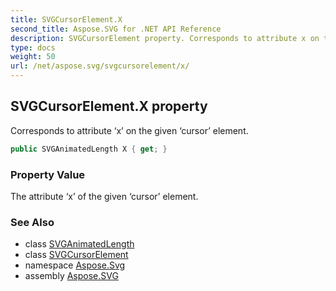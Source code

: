 ```yaml
---
title: SVGCursorElement.X
second_title: Aspose.SVG for .NET API Reference
description: SVGCursorElement property. Corresponds to attribute x on the given cursor element
type: docs
weight: 50
url: /net/aspose.svg/svgcursorelement/x/
---
```

## SVGCursorElement.X property

Corresponds to attribute ‘x’ on the given ‘cursor’ element.

```csharp
public SVGAnimatedLength X { get; }
```

### Property Value

The attribute ‘x’ of the given ‘cursor’ element.

### See Also

* class [SVGAnimatedLength](../../../aspose.svg.datatypes/svganimatedlength/)
* class [SVGCursorElement](../)
* namespace [Aspose.Svg](../../svgcursorelement/)
* assembly [Aspose.SVG](../../../)
